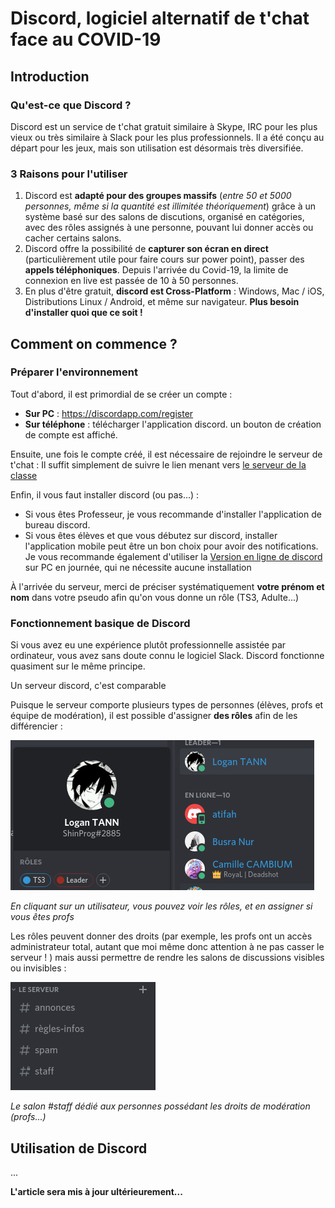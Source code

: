 # Discord, logiciel alternatif de t'chat face au COVID-19

## Introduction

### Qu'est-ce que Discord ?

Discord est un service de t'chat gratuit similaire à Skype, IRC pour les plus vieux ou très similaire à Slack pour les plus professionnels. Il a été conçu au départ pour les jeux, mais son utilisation est désormais très diversifiée.

### 3 Raisons pour l'utiliser
1. Discord est **adapté pour des groupes massifs** (*entre 50 et 5000 personnes, même si la quantité est illimitée théoriquement*) grâce à un système basé sur des salons de discutions, organisé en catégories, avec des rôles assignés à une personne, pouvant lui donner accès ou cacher certains salons.
2. Discord offre la possibilité de **capturer son écran en direct** (particulièrement utile pour faire cours sur power point), passer des **appels téléphoniques**. Depuis l'arrivée du Covid-19, la limite de connexion en live est passée de 10 à 50 personnes.
3. En plus d'être gratuit, **discord est Cross-Platform** : Windows, Mac / iOS, Distributions Linux / Android, et même sur navigateur. __Plus besoin d'installer quoi que ce soit !__

## Comment on commence ?

### Préparer l'environnement

Tout d'abord, il est primordial de se créer un compte : 

* **Sur PC** : https://discordapp.com/register
* **Sur téléphone** : télécharger l'application discord. un bouton de création de compte est affiché.

Ensuite, une fois le compte créé, il est nécessaire de rejoindre le serveur de t'chat  : Il suffit simplement de suivre le lien menant vers [le serveur de la classe](https://discord.gg/XkMerGD)

Enfin, il vous faut installer discord (ou pas...) : 

* Si vous êtes Professeur, je vous recommande d'installer l'application de bureau discord.
* Si vous êtes élèves et que vous débutez sur discord, installer l'application mobile peut être un bon choix pour avoir des notifications. Je vous recommande également d'utiliser la [Version en ligne de discord](https://discordapp.com/channels/688832946475499580/688832947205439673) sur PC en journée, qui ne nécessite aucune installation

À l'arrivée du serveur, merci de préciser systématiquement **votre prénom et nom** dans votre pseudo afin qu'on vous donne un rôle (TS3, Adulte...)

### Fonctionnement basique de Discord

Si vous avez eu une expérience plutôt professionnelle assistée par ordinateur, vous avez sans doute connu le logiciel Slack. Discord fonctionne quasiment sur le même principe.

Un serveur discord, c'est comparable

Puisque le serveur comporte plusieurs types de personnes (élèves, profs et équipe de modération), il est possible d'assigner **des rôles** afin de les différencier : 

![Rôles](captures/roles.jpg)

*En cliquant sur un utilisateur, vous pouvez voir les rôles, et en assigner si vous êtes profs*



Les rôles peuvent donner des droits (par exemple, les profs ont un accès administrateur total, autant que moi même donc attention à ne pas casser le serveur ! ) mais aussi permettre de rendre les salons de discussions visibles ou invisibles : 

![Le channel #staff](captures/staff.jpg)

*Le salon #staff dédié aux personnes possédant les droits de modération (profs...)*



## Utilisation de Discord

...

**L'article sera mis à jour ultérieurement...**